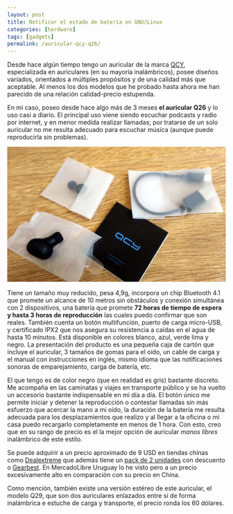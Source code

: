 ```yaml
---
layout: post
title: Notificar el estado de batería en GNU/Linux
categories: [hardware]
tags: [gadgets]
permalink: /auricular-qcy-q26/
---
```


Desde hace algún tiempo tengo un auricular de la marca [QCY](http://www.qcybluetooth.com/), especializada  en auriculares (en su mayoría inalámbricos), posee diseños variados,  orientados a múltiples propósitos y de una calidad más que aceptable. Al  menos los dos modelos que he probado hasta ahora me han parecido de una  relación calidad-precio estupenda.

En mi caso, poseo desde hace algo más de 3 meses **el auricular Q26**  y lo uso casi a diario. El principal uso viene siendo escuchar podcasts  y radio por internet, y en menor medida realizar llamadas; por tratarse  de un solo auricular no me resulta adecuado para escuchar música  (aunque puede reproducirla sin problemas).

![QCY Q26](assets/qcy_q26.jpg)

Tiene  un tamaño muy reducido, pesa 4,9g, incorpora un chip Bluetooth 4.1 que  promete un alcance de 10 metros sin obstáculos y conexión simultánea con  2 dispositivos, una batería que promete **72 horas de tiempo de espera y hasta 3 horas de reproducción**  las cuales puedo confirmar que son reales. También cuenta un botón  multifunción, puerto de carga micro-USB, y certificado IPX2 que nos  asegura su resistencia a caídas en el agua de hasta 10 minutos. Está  disponible en colores blanco, azul, verde lima y negro.
La  presentación del producto es una pequeña caja de cartón que incluye el  auricular, 3 tamaños de gomas para el oído, un cable de carga y el  manual con instrucciones en inglés, mismo idioma que las notificaciones  sonoras de emparejamiento, carga de batería, etc.

El que tengo es  de color negro (que en realidad es gris) bastante discreto. Me acompaña  en las caminatas y viajes en transporte público y se ha vuelto un  accesorio bastante indispensable en mi día a día. El botón único me  permite iniciar y detener la reproducción o contestar llamadas sin más  esfuerzo que acercar la mano a mi oído, la duración de la batería me  resulta adecuada para los desplazamientos que realizo y al llegar a la  oficina o mi casa puedo recargarlo completamente en menos de 1 hora.
Con esto, creo que en su rango de precio es el la mejor opción de auricular *manos libres* inalámbrico de este estilo.

Se puede adquirir a un precio aproximado de 9 USD en tiendas chinas como [Dealextreme](http://www.dx.com/s/qcy+q26) que además tiene un [pack de 2 unidades](http://www.dx.com/p/qcy-q26-mini-bluetooth-earphone-wireless-earbuds-w-mic-black-2pcs-462714) con descuento o [Gearbest](http://www.gearbest.com/qcy-q26-_gear/). En MercadoLibre Uruguay lo he visto pero a un precio excesivamente alto en comparación con su precio en China.

Como mención, también existe una versión estéreo de este auricular, el  modelo Q29, que son dos auriculares enlazados entre sí de forma  inalámbrica e estuche de carga y transporte, el precio ronda los 60  dólares.
